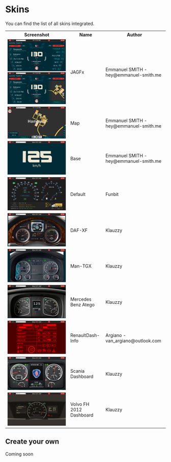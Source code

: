 # Skins

You can find the list of all skins integrated.

<table>
    <tr>
        <th>Screenshot</th>
        <th>Name</th>
        <th>Author</th>
    </tr>
    <tr>
        <td>
            <img src="../screenshot.png" alt="JAGFX">
            <img src="../public/img/screenshots/jagfx-2.png" alt="JAGFX">
        </td>
        <td>JAGFx</td>
        <td>Emmanuel SMITH - hey@emmanuel-smith.me</td>
    </tr>
    <tr>
        <td><img src="../public/img/screenshots/maps.png" alt="JAGFX"></td>
        <td>Map</td>
        <td>Emmanuel SMITH - hey@emmanuel-smith.me</td>
    </tr>
    <tr>
        <td><img src="../public/img/screenshots/test.png" alt="JAGFX"></td>
        <td>Base</td>
        <td>Emmanuel SMITH - hey@emmanuel-smith.me</td>
    </tr>
    <tr>
        <td><img src="../public/img/screenshots/default.png" alt="JAGFX"></td>
        <td>Default</td>
        <td>Funbit</td>
    </tr>
    <tr>
        <td><img src="../public/img/screenshots/daf-xf.png" alt="JAGFX"></td>
        <td>DAF-XF</td>
        <td>Klauzzy</td>
    </tr>
    <tr>
        <td><img src="../public/img/screenshots/man-tgx.png" alt="JAGFX"></td>
        <td>Man-TGX</td>
        <td>Klauzzy</td>
    </tr>
    <tr>
        <td><img src="../public/img/screenshots/mercedes-atego.png" alt="JAGFX"></td>
        <td>Mercedes Benz Atego</td>
        <td>Klauzzy</td>
    </tr>
    <tr>
        <td><img src="../public/img/screenshots/rd-info.png" alt="JAGFX"></td>
        <td>RenaultDash-Info</td>
        <td>Argiano - van_argiano@outlook.com</td>
    </tr>
    <tr>
        <td><img src="../public/img/screenshots/scania.png" alt="JAGFX"></td>
        <td>Scania Dashboard</td>
        <td>Klauzzy</td>
    </tr>
    <tr>
        <td><img src="../public/img/screenshots/volvo-fh.png" alt="JAGFX"></td>
        <td>Volvo FH 2012 Dashboard</td>
        <td>Klauzzy</td>
    </tr>
</table>

## Create your own

Coming soon
